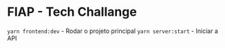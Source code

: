 # FIAP - Tech Challange

`yarn frontend:dev` - Rodar o projeto principal
`yarn server:start` - Iniciar a API

